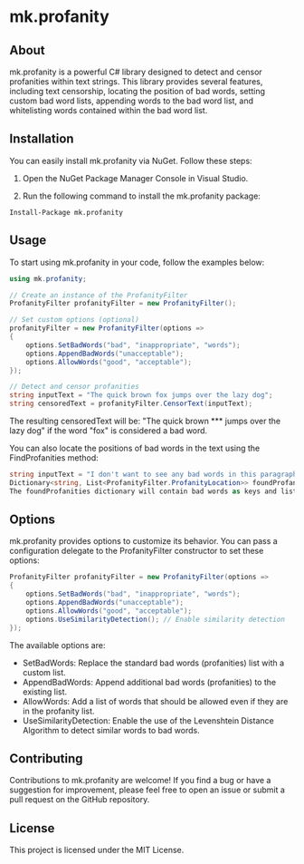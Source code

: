# mk.profanity 
## About
mk.profanity is a powerful C# library designed to detect and censor profanities within text strings. This library provides several features, including text censorship, locating the position of bad words, setting custom bad word lists, appending words to the bad word list, and whitelisting words contained within the bad word list.

## Installation

You can easily install mk.profanity via NuGet. Follow these steps:

1. Open the NuGet Package Manager Console in Visual Studio.

2. Run the following command to install the mk.profanity package:

```shell
Install-Package mk.profanity
```

## Usage
To start using mk.profanity in your code, follow the examples below:

```csharp
using mk.profanity;

// Create an instance of the ProfanityFilter
ProfanityFilter profanityFilter = new ProfanityFilter();

// Set custom options (optional)
profanityFilter = new ProfanityFilter(options =>
{
    options.SetBadWords("bad", "inappropriate", "words");
    options.AppendBadWords("unacceptable");
    options.AllowWords("good", "acceptable");
});

// Detect and censor profanities
string inputText = "The quick brown fox jumps over the lazy dog";
string censoredText = profanityFilter.CensorText(inputText);
```
The resulting censoredText will be: "The quick brown *** jumps over the lazy dog" if the word "fox" is considered a bad word.

You can also locate the positions of bad words in the text using the FindProfanities method:

```csharp
string inputText = "I don't want to see any bad words in this paragraph, like jerk, moron, and imbecile.";
Dictionary<string, List<ProfanityFilter.ProfanityLocation>> foundProfanities = profanityFilter.FindProfanities(inputText);
The foundProfanities dictionary will contain bad words as keys and lists of ProfanityLocation objects as values, representing the positions and lengths of the bad words in the input text.
```

## Options
mk.profanity provides options to customize its behavior. You can pass a configuration delegate to the ProfanityFilter constructor to set these options:

```csharp
ProfanityFilter profanityFilter = new ProfanityFilter(options =>
{
    options.SetBadWords("bad", "inappropriate", "words");
    options.AppendBadWords("unacceptable");
    options.AllowWords("good", "acceptable");
    options.UseSimilarityDetection(); // Enable similarity detection
});
```
The available options are:

- SetBadWords: Replace the standard bad words (profanities) list with a custom list.
- AppendBadWords: Append additional bad words (profanities) to the existing list.
- AllowWords: Add a list of words that should be allowed even if they are in the profanity list.
- UseSimilarityDetection: Enable the use of the Levenshtein Distance Algorithm to detect similar words to bad words.

## Contributing
Contributions to mk.profanity are welcome! If you find a bug or have a suggestion for improvement, please feel free to open an issue or submit a pull request on the GitHub repository.

## License
This project is licensed under the MIT License.
